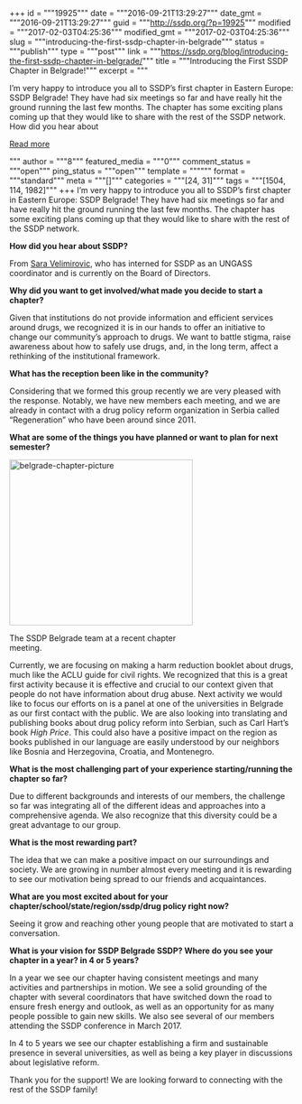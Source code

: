 +++
id = """19925"""
date = """2016-09-21T13:29:27"""
date_gmt = """2016-09-21T13:29:27"""
guid = """http://ssdp.org/?p=19925"""
modified = """2017-02-03T04:25:36"""
modified_gmt = """2017-02-03T04:25:36"""
slug = """introducing-the-first-ssdp-chapter-in-belgrade"""
status = """publish"""
type = """post"""
link = """https://ssdp.org/blog/introducing-the-first-ssdp-chapter-in-belgrade/"""
title = """Introducing the First SSDP Chapter in Belgrade!"""
excerpt = """<p>I&#8217;m very happy to introduce you all to SSDP&#8217;s first chapter in Eastern Europe: SSDP Belgrade! They have had six meetings so far and have really hit the ground running the last few months. The chapter has some exciting plans coming up that they would like to share with the rest of the SSDP network.  How did you hear about</p>
<div class="h10"></div>
<p><a class="more-link2 flat" href="https://ssdp.org/blog/introducing-the-first-ssdp-chapter-in-belgrade/">Read more</a></p>
"""
author = """8"""
featured_media = """0"""
comment_status = """open"""
ping_status = """open"""
template = """"""
format = """standard"""
meta = """[]"""
categories = """[24, 31]"""
tags = """[1504, 114, 1982]"""
+++
I&#8217;m very happy to introduce you all to SSDP&#8217;s first chapter in Eastern Europe: SSDP Belgrade! They have had six meetings so far and have really hit the ground running the last few months. The chapter has some exciting plans coming up that they would like to share with the rest of the SSDP network. <b></b>

<strong>How did you hear about SSDP?</strong>

<span style="font-weight: 400;">From <a href="http://ssdp.org/about/board/sara-velimirovic/">Sara Velimirovic</a>, who has interned for SSDP as an UNGASS coordinator and is currently on the Board of Directors. </span>

<b>Why did you want to get involved/what made you decide to start a chapter?</b>

<span style="font-weight: 400;">Given that institutions do not provide information and efficient services around drugs, we recognized it is in our hands to offer an initiative to change our community’s approach to drugs. We want to battle stigma, raise awareness about how to safely use drugs, and, in the long term, affect a rethinking of the institutional framework. </span>

<b>What has the reception been like in the community?</b>

<span style="font-weight: 400;">Considering that we formed this group recently we are very pleased with the response. Notably, we have new members each meeting, and we are already in contact with a drug policy reform organization in Serbia called “Regeneration” who have been around since 2011. </span>

<b>What are some of the things you have planned or want to plan for next semester?</b>

<div id="attachment_19930" style="width: 335px" class="wp-caption alignright"><a href="/assets/belgrade-chapter-picture.png"><img class="wp-image-19930" src="http://ssdp.org/assets/belgrade-chapter-picture-300x271.png" alt="belgrade-chapter-picture" width="325" height="294" /></a><p class="wp-caption-text">The SSDP Belgrade team at a recent chapter meeting.</p></div>

<span style="font-weight: 400;">Currently, we are focusing on making a harm reduction booklet about drugs, much like the ACLU guide for civil rights. We recognized that this is a great first activity because it is effective and crucial to our context given that people do not have information about drug abuse. Next activity we would like to focus our efforts on is a panel at one of the universities in Belgrade as our first contact with the public. We are also looking into translating and publishing books about drug policy reform into Serbian, such as Carl Hart&#8217;s book <em>High Price</em>. This could also have a positive impact on the region as books published in our language are easily understood by our neighbors like Bosnia and Herzegovina, Croatia, and Montenegro. </span>

<b>What is the most challenging part of your experience starting/running the chapter so far? </b>

<span style="font-weight: 400;">Due to different backgrounds and interests of our members, the challenge so far was integrating all of the different ideas and approaches into a comprehensive agenda. We also recognize that this diversity could be a great advantage to our group. </span>

<b>What is the most rewarding part?</b>

<span style="font-weight: 400;">The idea that we can make a positive impact on our surroundings and society. We are growing in number almost every meeting and it is rewarding to see our motivation being spread to our friends and acquaintances. </span>

<b>What are you most excited about for your chapter/school/state/region/ssdp/drug policy right now?</b>

<span style="font-weight: 400;">Seeing it grow and reaching other young people that are motivated to start a conversation. </span>

<b>What is your vision for SSDP Belgrade SSDP? Where do you see your chapter in a year? in 4 or 5 years?</b>

<span style="font-weight: 400;">In a year we see our chapter having consistent meetings and many activities and partnerships in motion. We see a solid grounding of the chapter with several coordinators that have switched down the road to ensure fresh energy and outlook, as well as an opportunity for as many people possible to gain new skills. We also see several of our members attending the SSDP conference in March 2017. </span>

<span style="font-weight: 400;">In 4 to 5 years we see our chapter establishing a firm and sustainable presence in several universities, as well as being a key player in discussions about legislative reform. </span>

<span style="font-weight: 400;">Thank you for the support! We are looking forward to connecting with the rest of the SSDP family!</span>

